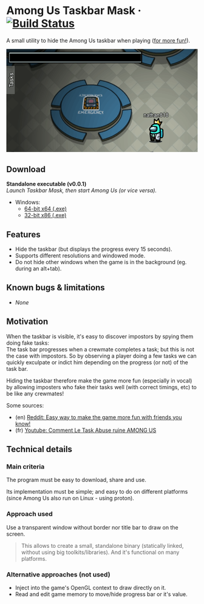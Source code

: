 # Among Us Taskbar Mask · [![Build Status](https://dev.azure.com/nathan-poirier/among-us-taskbar-mask/_apis/build/status/nathan818fr.among-us-taskbar-mask?branchName=master)](https://dev.azure.com/nathan-poirier/among-us-taskbar-mask/_build/latest?definitionId=1&branchName=master)

A small utility to hide the Among Us taskbar when playing ([for more fun!](#motivation)).

![Preview](.readme/preview.gif?raw=true)

## Download

**Standalone executable (v0.0.1)**\
*Launch Taskbar Mask, then start Among Us (or vice versa).*
- Windows:
  - [64-bit x64 (.exe)](https://github.com/nathan818fr/among-us-taskbar-mask/releases/download/v0.0.1/among-us-taskbar-mask-win-x64.exe)
  - [32-bit x86 (.exe)](https://github.com/nathan818fr/among-us-taskbar-mask/releases/download/v0.0.1/among-us-taskbar-mask-win-x86.exe)

## Features

- Hide the taskbar (but displays the progress every 15 seconds).
- Supports different resolutions and windowed mode.
- Do not hide other windows when the game is in the background (eg. during an
  alt+tab).

## Known bugs & limitations

- *None*

## Motivation

When the taskbar is visible, it's easy to discover impostors by spying them
doing fake tasks:\
The task bar progresses when a crewmate completes a task; but this is not the
case with impostors. So by observing a player doing a few tasks we can quickly
exculpate or indict him depending on the progress (or not) of the task bar.

Hiding the taskbar therefore make the game more fun (especially in vocal) by
allowing imposters who fake their tasks well (with correct timings, etc) to
be like any crewmates!

Some sources:
- (en) [Reddit: Easy way to make the game more fun with friends you know!](https://www.reddit.com/r/AmongUs/comments/ibjz32/easy_way_to_make_the_game_more_fun_with_friends/)
- (fr) [Youtube: Comment Le Task Abuse ruine AMONG US](https://www.youtube.com/watch?v=AXsIWVDWM1Q)

## Technical details

### Main criteria

The program must be easy to download, share and use.

Its implementation must be simple; and easy to do on different platforms (since
Among Us also run on Linux - using proton).

### Approach used

Use a transparent window without border nor title bar to draw on the screen.

> This allows to create a small, standalone binary (statically linked, without using big toolkits/libraries).
> And it's functional on many platforms.

### Alternative approaches (not used)

- Inject into the game's OpenGL context to draw directly on it.
- Read and edit game memory to move/hide progress bar or it's value.
